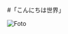 #「こんにちは世界」

![Foto](animationmagazine.net/wordpress/wp-content/uploads/Family-Guy_Gift-of-the-White-Guy_174928_0013.jpg)
